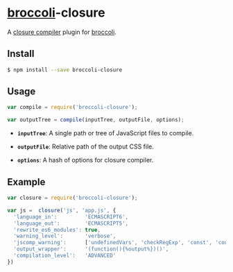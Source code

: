 # [broccoli](https://github.com/joliss/broccoli)-closure

A [closure compiler](https://github.com/google/closure-compiler) plugin for [broccoli](https://github.com/joliss/broccoli).

## Install

```sh
$ npm install --save broccoli-closure
```

## Usage

```js
var compile = require('broccoli-closure');

var outputTree = compile(inputTree, outputFile, options);
```

* **`inputTree`**: A single path or tree of JavaScript files to compile.

* **`outputFile`**: Relative path of the output CSS file.

* **`options`**: A hash of options for closure compiler.


## Example

```js
var closure = require('broccoli-closure');

var js =  closure('js', 'app.js', {
  'language_in':         'ECMASCRIPT6',
  'language_out':        'ECMASCRIPT5',
  'rewrite_es6_modules': true,
  'warning_level':       'verbose',
  'jscomp_warning':      ['undefinedVars', 'checkRegExp', 'const', 'constantProperty', 'accessControls'],
  'output_wrapper':      '(function(){%output%})()',
  'compilation_level':   'ADVANCED'
})
```
